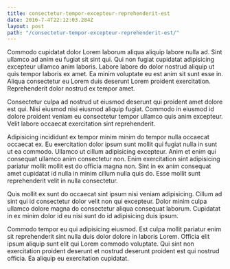 ```yaml
---
title: consectetur-tempor-excepteur-reprehenderit-est
date: 2016-7-4T22:12:03.284Z
layout: post
path: "/consectetur-tempor-excepteur-reprehenderit-est/"
---
```


Commodo cupidatat dolor Lorem laborum aliqua aliquip labore nulla ad. Sint ullamco ad anim eu fugiat sit sint qui. Qui non fugiat cupidatat adipisicing excepteur ullamco anim laboris. Labore labore do dolor nostrud aliquip ut quis tempor laboris ex amet. Ea minim voluptate eu est anim sit sunt esse in. Aliqua consectetur eu Lorem duis deserunt Lorem proident exercitation. Reprehenderit dolor nostrud ex tempor amet.

Consectetur culpa ad nostrud ut eiusmod deserunt qui proident amet dolore est qui. Nisi eiusmod nisi eiusmod aliquip fugiat. Commodo in eiusmod id dolore proident veniam eu consectetur tempor ullamco quis anim excepteur. Velit labore occaecat exercitation sint reprehenderit.

Adipisicing incididunt ex tempor minim minim do tempor nulla occaecat occaecat ex. Eu exercitation dolor ipsum sunt mollit qui fugiat nulla in sunt ut ea commodo. Ullamco ut cillum adipisicing excepteur. Anim et enim qui consequat ullamco anim consectetur non. Enim exercitation sint adipisicing pariatur mollit mollit est do officia magna non. Sint in ex anim consequat amet cupidatat id nulla in minim cillum nulla quis do. Esse mollit sunt reprehenderit velit in nulla consectetur.

Quis mollit ex sunt do occaecat sint ipsum nisi veniam adipisicing. Cillum ad sint qui id consectetur dolor velit non qui excepteur. Dolor minim culpa ullamco dolore magna do consectetur aliqua consequat laborum. Cupidatat in ex minim dolor id eu nisi sunt do id adipisicing duis ipsum.

Commodo tempor eu qui adipisicing eiusmod. Est culpa mollit pariatur enim sit reprehenderit sint nulla duis dolor dolore in laboris Lorem. Officia elit ipsum aliquip sunt elit qui Lorem commodo voluptate. Qui sint non exercitation proident deserunt et nostrud deserunt proident est qui nostrud officia. Ea aliquip eu exercitation cupidatat.